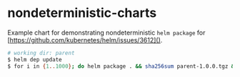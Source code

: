 # nondeterministic-charts

Example chart for demonstrating nondeterministic `helm package` for [https://github.com/kubernetes/helm/issues/3612]().

```bash
# working dir: parent
$ helm dep update
$ for i in {1..1000}; do helm package . && sha256sum parent-1.0.0.tgz && rm parent-1.0.0.tgz; done
```

